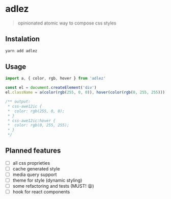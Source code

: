 # adlez

> opinionated atomic way to compose css styles

## Instalation

```bash
yarn add adlez
```

## Usage

```js
import a, { color, rgb, hover } from 'adlez'

const el = document.createElement('div')
el.className = a(color(rgb(255, 0, 0)), hover(color(rgb(0, 255, 255))))

/** output:
 * css-awe12ic {
 *  color: rgb(255, 0, 0);
 * }
 * css-awe12ic:hover {
 *  color: rgb(0, 255, 255);
 * }
 */
```

## Planned features

- [ ] all css proprieties
- [ ] cache generated style
- [ ] media query support
- [ ] theme for style (dynamic styling)
- [ ] some refactoring and tests (MUST! 😫)
- [ ] hook for react components
